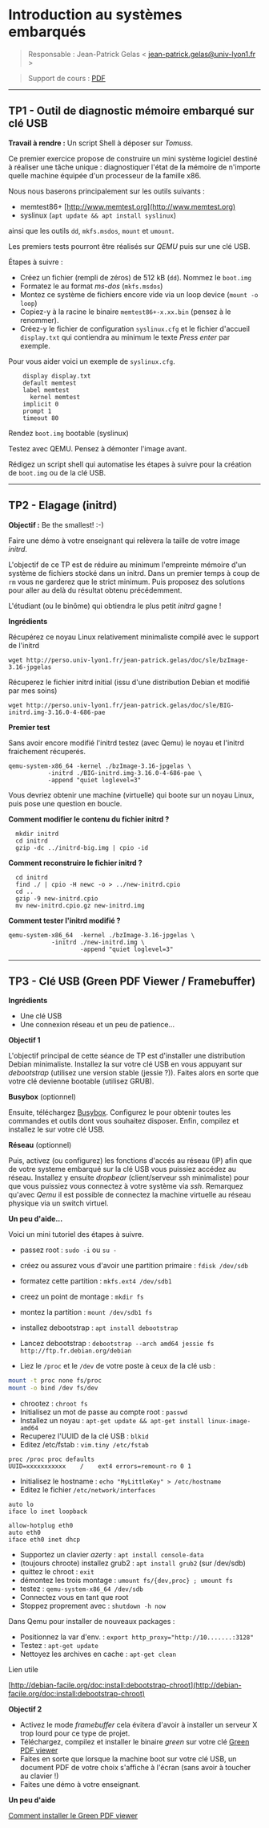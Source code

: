 
# Introduction au systèmes embarqués

> Responsable : Jean-Patrick Gelas < jean-patrick.gelas@univ-lyon1.fr >

> Support de cours : [PDF](http://perso.univ-lyon1.fr/jean-patrick.gelas/doc/sle/embarque-support_de_cours-2020-a-distance.pdf)

- - - 

## TP1 - Outil de diagnostic mémoire embarqué sur clé USB

**Travail à rendre :** Un script Shell à déposer sur *Tomuss*.

Ce premier exercice propose de construire un mini système logiciel destiné à
réaliser une tâche unique : diagnostiquer l'état de la mémoire de n'importe
quelle machine équipée d'un processeur de la famille x86.

Nous nous baserons principalement sur les outils suivants :

  - memtest86+ [http://www.memtest.org](http://www.memtest.org)
  - syslinux (`apt update && apt install syslinux`)

ainsi que les outils `dd`, `mkfs.msdos`, `mount` et `umount`.

Les premiers tests pourront être réalisés sur *QEMU* puis sur une clé USB.

Étapes à suivre :

  - Créez un fichier (rempli de zéros) de 512 kB (`dd`). Nommez le `boot.img`
  - Formatez le au format *ms-dos* (`mkfs.msdos`)
  - Montez ce système de fichiers encore vide via un loop device (`mount -o loop`)
  - Copiez-y à la racine le binaire `memtest86+-x.xx.bin` (pensez à le renommer).
  - Créez-y le fichier de configuration `syslinux.cfg` et le fichier d'accueil
    `display.txt` qui contiendra au minimum le texte *Press enter* par exemple.

Pour vous aider voici un exemple de `syslinux.cfg`.

```
    display display.txt
    default memtest
    label memtest
      kernel memtest
    implicit 0
    prompt 1
    timeout 80
```

Rendez `boot.img` bootable (syslinux)

Testez avec QEMU. Pensez à démonter l'image avant.

Rédigez un script shell qui automatise les étapes à suivre pour la création de
`boot.img` ou de la clé USB.

- - - 

## TP2 - Elagage (initrd)

**Objectif :** Be the smallest! :-)

Faire une démo à votre enseignant qui relèvera la taille de votre image *initrd*.

L'objectif de ce TP est de réduire au minimum l'empreinte mémoire d'un système
de fichiers stocké dans un initrd. Dans un premier temps à coup de `rm` vous ne
garderez que le strict minimum. Puis proposez des solutions pour aller au delà
du résultat obtenu précédemment.

L'étudiant (ou le binôme) qui obtiendra le plus petit *initrd* gagne !

**Ingrédients**

Récupérez ce noyau Linux relativement minimaliste compilé avec le support
de l'initrd

`wget http://perso.univ-lyon1.fr/jean-patrick.gelas/doc/sle/bzImage-3.16-jpgelas`

Récuperez le fichier initrd initial (issu d'une distribution Debian et modifié par mes soins)

`wget http://perso.univ-lyon1.fr/jean-patrick.gelas/doc/sle/BIG-initrd.img-3.16.0-4-686-pae` 

**Premier test**

Sans avoir encore modifié l'initrd testez (avec Qemu) le noyau et l'initrd
fraichement récuperés.  

```
qemu-system-x86_64 -kernel ./bzImage-3.16-jpgelas \
           -initrd ./BIG-initrd.img-3.16.0-4-686-pae \
           -append "quiet loglevel=3"
```

Vous devriez obtenir une machine (virtuelle) qui boote sur un noyau Linux, puis
pose une question en boucle.

**Comment modifier le contenu du fichier initrd ?**

```
  mkdir initrd
  cd initrd
  gzip -dc ../initrd-big.img | cpio -id
```
**Comment reconstruire le fichier initrd ?**

```
  cd initrd
  find ./ | cpio -H newc -o > ../new-initrd.cpio
  cd ..
  gzip -9 new-initrd.cpio
  mv new-initrd.cpio.gz new-initrd.img
```

**Comment tester l'initrd modifié ?**

```
qemu-system-x86_64  -kernel ./bzImage-3.16-jpgelas \                   
            -initrd ./new-initrd.img \
                    -append "quiet loglevel=3"
```

- - -

 

## TP3 - Clé USB (Green PDF Viewer / Framebuffer)

**Ingrédients**

 - Une clé USB
 - Une connexion réseau et un peu de patience...

**Objectif 1**

L'objectif principal de cette séance de TP est d'installer une distribution
Debian minimaliste. Installez la sur votre clé USB en vous appuyant sur
*debootstrap* (utilisez une version stable (jessie ?)). Faites alors en sorte
que votre clé devienne bootable (utilisez GRUB).  

**Busybox** (optionnel)

Ensuite, téléchargez [Busybox](http://www.busybox.net). Configurez le pour
obtenir toutes les commandes et outils dont vous souhaitez disposer. Enfin,
compilez et installez le sur votre clé USB.  

**Réseau** (optionnel)

Puis, activez (ou configurez) les fonctions d'accés au réseau (IP) afin que de
votre systeme embarqué sur la clé USB vous puissiez accédez au réseau.
Installez y ensuite *dropbear* (client/serveur ssh minimaliste) pour que vous
puissiez vous connectez à votre système via *ssh*. Remarquez qu'avec *Qemu* il
est possible de connectez la machine virtuelle au réseau physique via un switch
virtuel.

**Un peu d'aide...**

Voici un mini tutoriel des étapes à suivre.

  -  passez root : `sudo -i` ou `su -`
  -  créez ou assurez vous d'avoir une partition primaire : `fdisk /dev/sdb`
  -  formatez cette partition : `mkfs.ext4 /dev/sdb1`
  -  creez un point de montage : `mkdir fs`
  -  montez la partition : `mount /dev/sdb1 fs`
  -  installez debootstrap : `apt install debootstrap`
  -  Lancez debootstrap : `debootstrap --arch amd64 jessie fs http://ftp.fr.debian.org/debian`
   
  -  Liez le `/proc` et le `/dev` de votre poste à ceux de la clé usb :

```sh
mount -t proc none fs/proc
mount -o bind /dev fs/dev
```

  - chrootez : `chroot fs`
  - Initialisez un mot de passe au compte root : `passwd`
  - Installez un noyau : `apt-get update && apt-get install linux-image-amd64`
  - Recuperez l'UUID de la clé USB : `blkid`
  - Editez /etc/fstab : `vim.tiny /etc/fstab`

```
proc /proc proc defaults
UUID=xxxxxxxxxxx    /    ext4 errors=remount-ro 0 1
```

  - Initialisez le hostname : `echo "MyLittleKey" > /etc/hostname`
  - Editez le fichier `/etc/network/interfaces`

```
auto lo
iface lo inet loopback

allow-hotplug eth0
auto eth0
iface eth0 inet dhcp
```

   - Supportez un clavier *azerty* : `apt install console-data`
   - (toujours chroote) installez grub2 : `apt install grub2` (sur /dev/sdb)
   - quittez le chroot : `exit`
   - démontez les trois montage : `umount fs/{dev,proc} ; umount fs`
   - testez : `qemu-system-x86_64 /dev/sdb`
   - Connectez vous en tant que root
   - Stoppez proprement avec : `shutdown -h now`

Dans Qemu pour installer de nouveaux packages :

   - Positionnez la var d'env. : `export http_proxy="http://10.......:3128"`
   - Testez : `apt-get update`
   - Nettoyez les archives en cache : `apt-get clean` 

Lien utile

[http://debian-facile.org/doc:install:debootstrap-chroot](http://debian-facile.org/doc:install:debootstrap-chroot)


**Objectif 2**

  - Activez le mode *framebuffer* cela évitera d'avoir à installer un serveur X trop lourd pour ce type de projet.
  - Téléchargez, compilez et installer le binaire *green* sur votre clé [Green PDF viewer](https://github.com/schandinat/green)
  - Faites en sorte que lorsque la machine boot sur votre clé USB, un document
    PDF de votre choix s'affiche à l'écran (sans avoir à toucher au clavier !)
  - Faites une démo à votre enseignant.

**Un peu d'aide**

[Comment installer le Green PDF viewer](https://blog.madadipouya.com/2018/01/29/how-to-install-green-pdf-viewer-on-ubuntu-16-04/)


